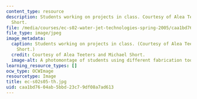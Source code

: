 ```yaml
---
content_type: resource
description: Students working on projects in class. Courtesy of Alea Teeters and Michael
  Short.
file: /media/courses/ec-s02-water-jet-technologies-spring-2005/caa1bd7604ab5bbd23c79df08a7ad613_ec-s02s05-th.jpg
file_type: image/jpeg
image_metadata:
  caption: Students working on projects in class. (Courtesy of Alea Teeters and Michael
    Short.)
  credit: Courtesy of Alea Teeters and Michael Short.
  image-alt: A photomontage of students using different fabrication tools.
learning_resource_types: []
ocw_type: OCWImage
resourcetype: Image
title: ec-s02s05-th.jpg
uid: caa1bd76-04ab-5bbd-23c7-9df08a7ad613
---
```

